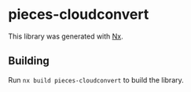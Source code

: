 # pieces-cloudconvert

This library was generated with [Nx](https://nx.dev).

## Building

Run `nx build pieces-cloudconvert` to build the library.
